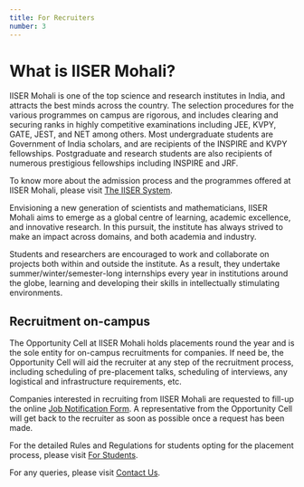```yaml
---
title: For Recruiters
number: 3
---
```


# What is IISER Mohali?

IISER Mohali is one of the top science and research institutes in India, and attracts the best minds across the country. The selection procedures for the various programmes on campus are rigorous, and includes clearing and securing ranks in highly competitive examinations including JEE, KVPY, GATE, JEST, and NET among others. Most undergraduate students are Government of India scholars, and are recipients of the INSPIRE and KVPY fellowships. Postgraduate and research students are also recipients of numerous prestigious fellowships including INSPIRE and JRF.

To know more about the admission process and the programmes offered at IISER Mohali, please visit [The IISER System](http://www.iisersystem.ac.in).

Envisioning a new generation of scientists and mathematicians, IISER Mohali aims to emerge as a global centre of learning, academic excellence, and innovative research. In this pursuit, the institute has always strived to make an impact across domains, and both academia and industry.

Students and researchers are encouraged to work and collaborate on projects both within and outside the institute. As a result, they undertake summer/winter/semester-long internships every year in institutions around the globe, learning and developing their skills in intellectually stimulating environments.

## Recruitment on-campus

The Opportunity Cell at IISER Mohali holds placements round the year and is the sole entity for on-campus recruitments for companies. If need be, the Opportunity Cell will aid the recruiter at any step of the recruitment process, including scheduling of pre-placement talks, scheduling of interviews, any logistical and infrastructure requirements, etc.

Companies interested in recruiting from IISER Mohali are requested to fill-up the online [Job Notification Form](). A representative from the Opportunity Cell will get back to the recruiter as soon as possible once a request has been made.

For the detailed Rules and Regulations for students opting for the placement process, please visit [For Students](students).

For any queries, please visit [Contact Us](contact).

